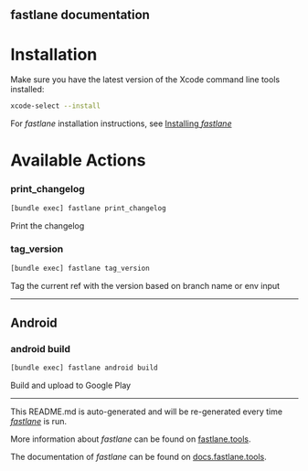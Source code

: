 fastlane documentation
----

# Installation

Make sure you have the latest version of the Xcode command line tools installed:

```sh
xcode-select --install
```

For _fastlane_ installation instructions, see [Installing _fastlane_](https://docs.fastlane.tools/#installing-fastlane)

# Available Actions

### print_changelog

```sh
[bundle exec] fastlane print_changelog
```

Print the changelog

### tag_version

```sh
[bundle exec] fastlane tag_version
```

Tag the current ref with the version based on branch name or env input

----


## Android

### android build

```sh
[bundle exec] fastlane android build
```

Build and upload to Google Play

----

This README.md is auto-generated and will be re-generated every time [_fastlane_](https://fastlane.tools) is run.

More information about _fastlane_ can be found on [fastlane.tools](https://fastlane.tools).

The documentation of _fastlane_ can be found on [docs.fastlane.tools](https://docs.fastlane.tools).

